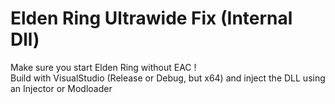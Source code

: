 # Elden Ring Ultrawide Fix (Internal Dll)

Make sure you start Elden Ring without EAC !  
Build with VisualStudio (Release or Debug, but x64) and inject the DLL using an Injector or Modloader
